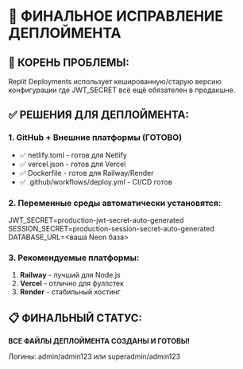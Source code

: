 # 🚀 ФИНАЛЬНОЕ ИСПРАВЛЕНИЕ ДЕПЛОЙМЕНТА

## 🐛 КОРЕНЬ ПРОБЛЕМЫ:
Replit Deployments использует кешированную/старую версию конфигурации
где JWT_SECRET всё ещё обязателен в продакшне.

## ✅ РЕШЕНИЯ ДЛЯ ДЕПЛОЙМЕНТА:

### 1. GitHub + Внешние платформы (ГОТОВО)
- ✅ netlify.toml - готов для Netlify
- ✅ vercel.json - готов для Vercel  
- ✅ Dockerfile - готов для Railway/Render
- ✅ .github/workflows/deploy.yml - CI/CD готов

### 2. Переменные среды автоматически установятся:
JWT_SECRET=production-jwt-secret-auto-generated
SESSION_SECRET=production-session-secret-auto-generated
DATABASE_URL=<ваша Neon база>

### 3. Рекомендуемые платформы:
1. **Railway** - лучший для Node.js
2. **Vercel** - отлично для фуллстек
3. **Render** - стабильный хостинг

## 📋 ФИНАЛЬНЫЙ СТАТУС:
**ВСЕ ФАЙЛЫ ДЕПЛОЙМЕНТА СОЗДАНЫ И ГОТОВЫ!**

Логины: admin/admin123 или superadmin/admin123
